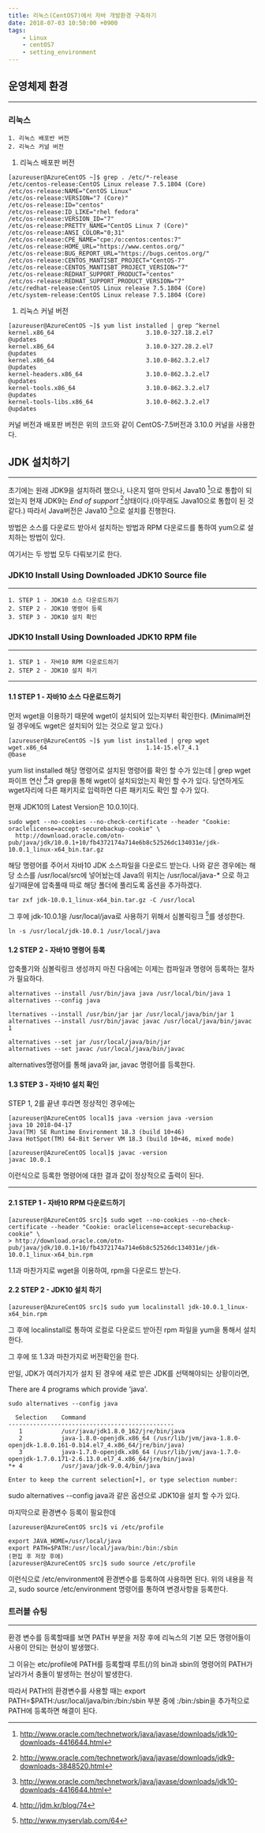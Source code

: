 ```yaml
---
title: 리눅스(CentOS7)에서 자바 개발환경 구축하기
date: 2018-07-03 10:50:00 +0900
tags: 
    - Linux
    - centOS7
    - setting_environment
---
```


## 운영체제 환경
***
### 리눅스
    1. 리눅스 배포반 버전
    2. 리눅스 커널 버전

1. 리눅스 배포판 버전
```console
[azureuser@AzureCentOS ~]$ grep . /etc/*-release
/etc/centos-release:CentOS Linux release 7.5.1804 (Core)
/etc/os-release:NAME="CentOS Linux"
/etc/os-release:VERSION="7 (Core)"
/etc/os-release:ID="centos"
/etc/os-release:ID_LIKE="rhel fedora"
/etc/os-release:VERSION_ID="7"
/etc/os-release:PRETTY_NAME="CentOS Linux 7 (Core)"
/etc/os-release:ANSI_COLOR="0;31"
/etc/os-release:CPE_NAME="cpe:/o:centos:centos:7"
/etc/os-release:HOME_URL="https://www.centos.org/"
/etc/os-release:BUG_REPORT_URL="https://bugs.centos.org/"
/etc/os-release:CENTOS_MANTISBT_PROJECT="CentOS-7"
/etc/os-release:CENTOS_MANTISBT_PROJECT_VERSION="7"
/etc/os-release:REDHAT_SUPPORT_PRODUCT="centos"
/etc/os-release:REDHAT_SUPPORT_PRODUCT_VERSION="7"
/etc/redhat-release:CentOS Linux release 7.5.1804 (Core)
/etc/system-release:CentOS Linux release 7.5.1804 (Core)
``` 
1. 리눅스 커널 버전
```console
[azureuser@AzureCentOS ~]$ yum list installed | grep ^kernel
kernel.x86_64                          3.10.0-327.18.2.el7            @updates
kernel.x86_64                          3.10.0-327.28.2.el7            @updates
kernel.x86_64                          3.10.0-862.3.2.el7             @updates
kernel-headers.x86_64                  3.10.0-862.3.2.el7             @updates
kernel-tools.x86_64                    3.10.0-862.3.2.el7             @updates
kernel-tools-libs.x86_64               3.10.0-862.3.2.el7             @updates
```

커널 버전과 배포판 버전은 위의 코드와 같이 CentOS-7.5버전과 3.10.0 커널을 사용한다. 


## JDK 설치하기
***
초기에는 원래 JDK9을 설치하려 했으나, 나온지 얼마 안되서 Java10 [^1]으로 통합이 되었는지 현재 JDK9는 *End of support* [^2]상태이다.(아무래도 Java10으로 통합이 된 것같다.) 따라서 Java버전은 Java10 [^1]으로 설치를 진행한다.

방법은 소스를 다운로드 받아서 설치하는 방법과
RPM 다운로드를 통하여 yum으로 설치하는 방법이 있다.

여기서는 두 방법 모두 다뤄보기로 한다.
### JDK10 Install Using Downloaded JDK10 Source file
***
    1. STEP 1 - JDK10 소스 다운로드하기
    2. STEP 2 - JDK10 명령어 등록
    3. STEP 3 - JDK10 설치 확인

### JDK10 Install Using Downloaded JDK10 RPM file
***
    1. STEP 1 - 자바10 RPM 다운로드하기
    2. STEP 2 - JDK10 설치 하기

***
#### 1.1 STEP 1 - 자바10 소스 다운로드하기

먼저 wget을 이용하기 때문에 wget이 설치되어 있는지부터 확인한다.
(Minimal버전 일 경우에도 wget은 설치되어 있는 것으로 알고 있다.)

```console
[azureuser@AzureCentOS ~]$ yum list installed | grep wget
wget.x86_64                            1.14-15.el7_4.1                @base
```
<span class="evidence">yum list installed</span>
해당 명령어로 설치된 명령어를 확인 할 수가 있는데 
<span class="evidence">| grep wget</span>
파이프 연산 [^3]과 grep을 통해 wget이 설치되었는지 확인 할 수가 있다. 당연하게도 wget자리에 다른 패키지로 입력하면 다른 패키지도 확인 할 수가 있다.

현재 JDK10의 Latest Version은 10.0.1이다.
```console
sudo wget --no-cookies --no-check-certificate --header "Cookie: oraclelicense=accept-securebackup-cookie" \
  http://download.oracle.com/otn-pub/java/jdk/10.0.1+10/fb4372174a714e6b8c52526dc134031e/jdk-10.0.1_linux-x64_bin.tar.gz
```
해당 명령어를 주어서 자바10 JDK 소스파일을 다운로드 받는다.
나와 같은 경우에는 해당 소스를 <span class="evidence">/usr/local/src</span>에 넣어놨는데 Java의 위치는 <span class="evidence">/usr/local/java-* </span>으로 하고 싶기때문에 압축풀때 따로 해당 폴더에 풀리도록 옵션을 추가하겠다.
```console
tar zxf jdk-10.0.1_linux-x64_bin.tar.gz -C /usr/local
```
그 후에 jdk-10.0.1을 /usr/local/java로 사용하기 위해서 심볼릭링크 [^4]를 생성한다. 
```console
ln -s /usr/local/jdk-10.0.1 /usr/local/java
```
#### 1.2 STEP 2 - 자바10 명령어 등록

압축풀기와 심볼릭링크 생성까지 마친 다음에는 이제는 컴파일과 명령어 등록하는 절차가 필요하다.

```console
alternatives --install /usr/bin/java java /usr/local/bin/java 1
alternatives --config java

lternatives --install /usr/bin/jar jar /usr/local/java/bin/jar 1
alternatives --install /usr/bin/javac javac /usr/local/java/bin/javac 1

alternatives --set jar /usr/local/java/bin/jar
alternatives --set javac /usr/local/java/bin/javac
```

alternatives명령어를 통해 java와 jar, javac 명령어를 등록한다.

#### 1.3 STEP 3 - 자바10 설치 확인

STEP 1, 2를 끝낸 후라면 정상적인 경우에는 

```console
[azureuser@AzureCentOS local]$ java -version java -version
java 10 2018-04-17
Java(TM) SE Runtime Environment 18.3 (build 10+46)
Java HotSpot(TM) 64-Bit Server VM 18.3 (build 10+46, mixed mode)

[azureuser@AzureCentOS local]$ javac -version
javac 10.0.1
```
이런식으로 등록한 명령어에 대한 결과 값이 정상적으로 출력이 된다.

***
#### 2.1 STEP 1 - 자바10 RPM 다운로드하기
```console
[azureuser@AzureCentOS src]$ sudo wget --no-cookies --no-check-certificate --header "Cookie: oraclelicense=accept-securebackup-cookie" \
> http://download.oracle.com/otn-pub/java/jdk/10.0.1+10/fb4372174a714e6b8c52526dc134031e/jdk-10.0.1_linux-x64_bin.rpm
```
1.1과 마찬가지로 wget을 이용하여, rpm을 다운로드 받는다.

#### 2.2 STEP 2 - JDK10 설치 하기
```console
[azureuser@AzureCentOS src]$ sudo yum localinstall jdk-10.0.1_linux-x64_bin.rpm
```
그 후에 localinstall로 통하여 로컬로 다운로드 받아진 rpm 파일을 yum을 통해서 설치한다.

그 후에 또 1.3과 마찬가지로 버전확인을 한다.

만일, JDK가 여러가지가 설치 된 경우에 새로 받은 JDK를 선택해야되는 상황이라면, 

There are 4 programs which provide 'java'.
```console
sudo alternatives --config java

  Selection    Command
-----------------------------------------------
   1           /usr/java/jdk1.8.0_162/jre/bin/java
   2           java-1.8.0-openjdk.x86_64 (/usr/lib/jvm/java-1.8.0-openjdk-1.8.0.161-0.b14.el7_4.x86_64/jre/bin/java)
   3           java-1.7.0-openjdk.x86_64 (/usr/lib/jvm/java-1.7.0-openjdk-1.7.0.171-2.6.13.0.el7_4.x86_64/jre/bin/java)
*+ 4           /usr/java/jdk-9.0.4/bin/java

Enter to keep the current selection[+], or type selection number:
```
<span class="evidence">sudo alternatives --config java<span>과 같은 옵션으로 JDK10을 설치 할 수가 있다.

마지막으로 환경변수 등록이 필요한데
```console
[azureuser@AzureCentOS src]$ vi /etc/profile

export JAVA_HOME=/usr/local/java
export PATH=$PATH:/usr/local/java/bin:/bin:/sbin
(편집 후 저장 후에)
[azureuser@AzureCentOS src]$ sudo source /etc/profile
```
이런식으로 /etc/environment에 환경변수를 등록하여 사용하면 된다. 위의 내용을 적고, <span class="evidence">sudo source /etc/environment</span> 명령어를 통하여 변경사항을 등록한다.

### 트러블 슈팅
***
환경 변수를 등록할때를 보면 PATH 부분을 저장 후에 리눅스의 기본 모든 명령어들이 사용이 안되는 현상이 발생했다.

그 이유는 etc/profile에 PATH를 등록할때 루트(/)의 bin과 sbin의 명령어의 PATH가 날라가서 충돌이 발생하는 현상이 발생한다. 

따라서 PATH의 환경변수를 사용할 때는 
<span class="evidence">export PATH=$PATH:/usr/local/java/bin:/bin:/sbin</span>
부분 중에 <span class="evidence">:/bin:/sbin</span>을 추가적으로 PATH에 등록하면 해결이 된다.

[^1]:http://www.oracle.com/technetwork/java/javase/downloads/jdk10-downloads-4416644.html
[^2]:http://www.oracle.com/technetwork/java/javase/downloads/jdk9-downloads-3848520.html
[^3]:http://jdm.kr/blog/74
[^4]:http://www.myservlab.com/64